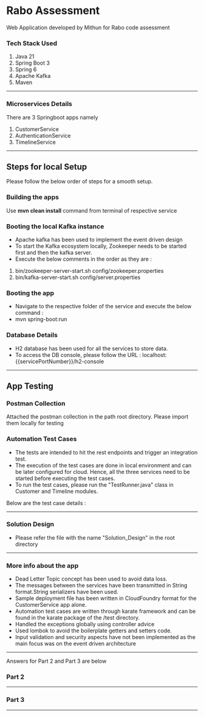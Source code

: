 # Rabo Assessment
Web Application developed by Mithun for Rabo code assessment

### Tech Stack Used
1.	Java 21
2.	Spring Boot 3
3.	Spring 6
4. Apache Kafka
5. Maven
* ****

### Microservices Details
There are 3 Springboot apps namely 
1. CustomerService
2. AuthenticationService
3. TimelineService
* ****
## Steps for local Setup
Please follow the below order of steps for a smooth setup.

### Building the apps
Use **mvn clean install** command from terminal of respective service

### Booting the local Kafka instance
* Apache kafka has been used to implement the event driven design
* To start the Kafka ecosystem locally, Zookeeper needs to be started first and then the kafka server.
* Execute the below comments in the order as they are :
1. bin/zookeeper-server-start.sh config/zookeeper.properties
2. bin/kafka-server-start.sh config/server.properties

### Booting the app
* Navigate to the respective folder of the service and execute the below command :
* mvn spring-boot:run

### Database Details
* H2 database has been used for all the services to store data. 
* To access the DB console, please follow the URL : localhost:{{servicePortNumber}}/h2-console
* ****
## App Testing
### Postman Collection
Attached the postman collection in the path root directory. Please import them locally for testing

### Automation Test Cases
* The tests are intended to hit the rest endpoints and trigger an integration test. 
* The execution of the test cases are done in local environment and can be later configured for cloud. Hence, all the three services need to be started before executing the test cases.
* To run the test cases, please run the "TestRunner.java" class in Customer and Timeline modules.

Below are the test case details : 
* ****
### Solution Design
* Please refer the file with the name "Solution_Design" in the root directory
* ****
### More info about the app
* Dead Letter Topic concept has been used to avoid data loss.
* The messages between the services have been transmitted in String format.String serializers have been used.
* Sample deployment file has been written in CloudFoundry format for the CustomerService app alone.
* Automation test cases are written through karate framework and can be found in the karate package of the /test directory.
* Handled the exceptions globally using controller advice
* Used lombok to avoid the boilerplate getters and setters code.
* Input validation and security aspects have not been implemented as the main focus was on the event driven architecture
* ****

Answers for Part 2 and Part 3 are below 

### Part 2 
* ****

### Part 3
* ****
  
